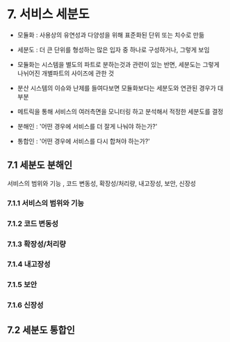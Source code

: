 # 7. 서비스 세분도
- 모듈화 : 사용상의 유연성과 다양성을 위해 표준화된 단위 또는 치수로 만듦
- 세분도 : 더 큰 단위를 형성하는 많은 입자 중 하나로 구성하거나, 그렇게 보임

- 모듈화는 시스템을 별도의 파트로 분하는것과 관련이 있는 반면, 세분도는 그렇게 나뉘어진 개별파트의 사이즈에 관한 것
- 분산 시스템의 이슈와 난제를 들여다보면 모듈화보다는 세분도와 연관된 경우가 대부분
- 메트릭을 통해 서비스의 여러측면을 모니터링 하고 분석해서 적정한 세분도를 결정

- 분해인 : '어떤 경우에 서비스를 더 잘게 나눠야 하는가?'
- 통합인 : '어떤 경우에 서비스를 다시 합쳐야 하는가?'

## 7.1 세분도 분해인
서비스의 범위와 기능 , 코드 변동성, 확장성/처리량, 내고장성, 보안, 신장성
### 7.1.1 서비스의 범위와 기능
### 7.1.2 코드 변동성
### 7.1.3 확장성/처리량
### 7.1.4 내고장성
### 7.1.5 보안
### 7.1.6 신장성


## 7.2 세분도 통합인
